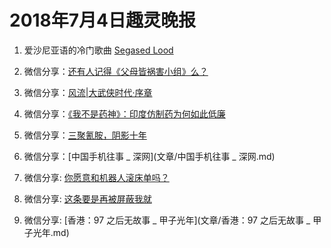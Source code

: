# 2018年7月4日趣灵晚报

1. 爱沙尼亚语的冷门歌曲 [Segased Lood](http://music.163.com/#/mv/5332029/?userid=121433829)

2. 微信分享：[还有人记得《父母皆祸害小组》么？](文章/还有人记得《父母皆祸害小组么》.md)

3. 微信分享：[风流|大武侠时代·序章](文章/风流|大武侠时代·序章.md)

4. 微信分享：[《我不是药神》：印度仿制药为何如此低廉](文章/《我不是药神》：印度仿制药为何如此低廉.md)

5. 微信分享：[三聚氰胺，阴影十年](文章/三聚氰胺，阴影十年.md)

6. 微信分享：[中国手机往事 _ 深网](文章/中国手机往事 _ 深网.md)

7. 微信分享: [你愿意和机器人滚床单吗？](文章/你愿意和机器人滚床单吗？.md)

8. 微信分享: [这条要是再被屏蔽我就](文章/这条要是再被屏蔽我就.md)

9. 微信分享: [香港：97 之后无故事 _ 甲子光年](文章/香港：97 之后无故事 _ 甲子光年.md)